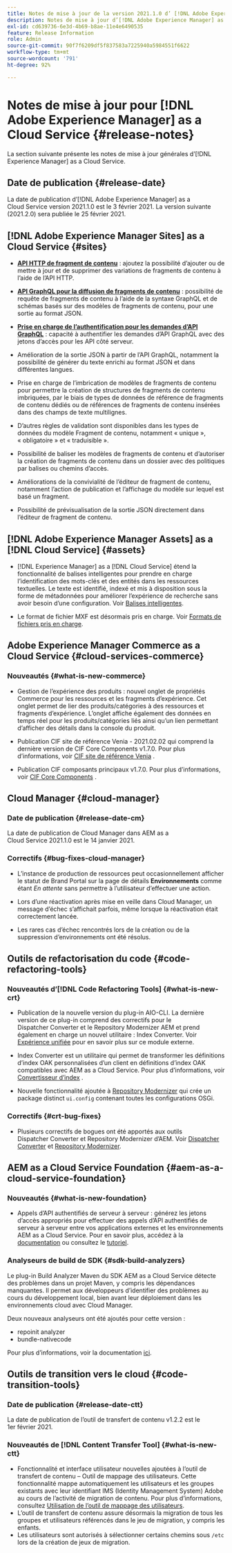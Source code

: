 ```yaml
---
title: Notes de mise à jour de la version 2021.1.0 d’ [!DNL Adobe Experience Manager] as a Cloud Service.
description: Notes de mise à jour d’[!DNL Adobe Experience Manager] as a Cloud Service version 2021.1.0.
exl-id: cd639736-6e3d-4b69-b8ae-11e4e6490535
feature: Release Information
role: Admin
source-git-commit: 90f7f6209df5f837583a7225940a5984551f6622
workflow-type: tm+mt
source-wordcount: '791'
ht-degree: 92%

---
```



# Notes de mise à jour pour [!DNL Adobe Experience Manager] as a Cloud Service {#release-notes}

La section suivante présente les notes de mise à jour générales d’[!DNL Experience Manager] as a Cloud Service.

## Date de publication {#release-date}

La date de publication d’[!DNL Adobe Experience Manager] as a Cloud Service version 2021.1.0 est le 3 février 2021.
La version suivante (2021.2.0) sera publiée le 25 février 2021.

## [!DNL Adobe Experience Manager Sites] as a Cloud Service {#sites}

* **[API HTTP de fragment de contenu](/help/assets/content-fragments/assets-api-content-fragments.md)** : ajoutez la possibilité d’ajouter ou de mettre à jour et de supprimer des variations de fragments de contenu à l’aide de l’API HTTP.

* **[API GraphQL pour la diffusion de fragments de contenu](/help/headless/graphql-api/content-fragments.md)** : possibilité de requête de fragments de contenu à l’aide de la syntaxe GraphQL et de schémas basés sur des modèles de fragments de contenu, pour une sortie au format JSON.

* **[Prise en charge de l’authentification pour les demandes d’API GraphQL](/help/headless/security/authentication.md)** : capacité à authentifier les demandes d’API GraphQL avec des jetons d’accès pour les API côté serveur.

* Amélioration de la sortie JSON à partir de l’API GraphQL, notamment la possibilité de générer du texte enrichi au format JSON et dans différentes langues.

* Prise en charge de l’imbrication de modèles de fragments de contenu pour permettre la création de structures de fragments de contenu imbriquées, par le biais de types de données de référence de fragments de contenu dédiés ou de références de fragments de contenu insérées dans des champs de texte multilignes.

* D’autres règles de validation sont disponibles dans les types de données du modèle Fragment de contenu, notamment « unique », « obligatoire » et « traduisible ».

* Possibilité de baliser les modèles de fragments de contenu et d’autoriser la création de fragments de contenu dans un dossier avec des politiques par balises ou chemins d’accès.

* Améliorations de la convivialité de l’éditeur de fragment de contenu, notamment l’action de publication et l’affichage du modèle sur lequel est basé un fragment.

* Possibilité de prévisualisation de la sortie JSON directement dans l’éditeur de fragment de contenu.


## [!DNL Adobe Experience Manager Assets] as a [!DNL Cloud Service] {#assets}

* [!DNL Experience Manager] as a [!DNL Cloud Service] étend la fonctionnalité de balises intelligentes pour prendre en charge l’identification des mots-clés et des entités dans les ressources textuelles. Le texte est identifié, indexé et mis à disposition sous la forme de métadonnées pour améliorer l’expérience de recherche sans avoir besoin d’une configuration. Voir [Balises intelligentes](/help/assets/smart-tags.md).

* Le format de fichier MXF est désormais pris en charge. Voir [Formats de fichiers pris en charge](/help/assets/file-format-support.md#video-formats).

## Adobe Experience Manager Commerce as a Cloud Service {#cloud-services-commerce}

### Nouveautés {#what-is-new-commerce}

* Gestion de l’expérience des produits : nouvel onglet de propriétés Commerce pour les ressources et les fragments d’expérience. Cet onglet permet de lier des produits/catégories à des ressources et fragments d’expérience. L’onglet affiche également des données en temps réel pour les produits/catégories liés ainsi qu’un lien permettant d’afficher des détails dans la console du produit.

* Publication CIF site de référence Venia - 2021.02.02 qui comprend la dernière version de CIF Core Components v1.7.0. Pour plus d’informations, voir [CIF site de référence Venia](https://github.com/adobe/aem-cif-guides-venia/releases/tag/venia-2021.02.02) .

* Publication CIF composants principaux v1.7.0. Pour plus d’informations, voir [CIF Core Components](https://github.com/adobe/aem-core-cif-components/releases/tag/core-cif-components-reactor-1.7.0) .

## Cloud Manager {#cloud-manager}

### Date de publication {#release-date-cm}

La date de publication de Cloud Manager dans AEM as a Cloud Service 2021.1.0 est le 14 janvier 2021.

### Correctifs {#bug-fixes-cloud-manager}

* L’instance de production de ressources peut occasionnellement afficher le statut de Brand Portal sur la page de détails **Environnements** comme étant *En attente* sans permettre à l’utilisateur d’effectuer une action.

* Lors d’une réactivation après mise en veille dans Cloud Manager, un message d’échec s’affichait parfois, même lorsque la réactivation était correctement lancée.

* Les rares cas d’échec rencontrés lors de la création ou de la suppression d’environnements ont été résolus.

## Outils de refactorisation du code {#code-refactoring-tools}

### Nouveautés d’[!DNL Code Refactoring Tools]  {#what-is-new-crt}

* Publication de la nouvelle version du plug-in AIO-CLI. La dernière version de ce plug-in comprend des correctifs pour le Dispatcher Converter et le Repository Modernizer AEM et prend également en charge un nouvel utilitaire : Index Converter. Voir [Expérience unifiée](https://experienceleague.adobe.com/docs/experience-manager-cloud-service/moving/refactoring-tools/unified-experience.html?lang=fr#benefits) pour en savoir plus sur ce module externe.

* Index Converter est un utilitaire qui permet de transformer les définitions d’index OAK personnalisées d’un client en définitions d’index OAK compatibles avec AEM as a Cloud Service. Pour plus d’informations, voir [Convertisseur d’index](https://github.com/adobe/aem-cloud-service-source-migration/tree/master/packages/index-converter) .

* Nouvelle fonctionnalité ajoutée à [Repository Modernizer](https://github.com/adobe/aem-cloud-service-source-migration/tree/master/packages/repository-modernizer) qui crée un package distinct `ui.config` contenant toutes les configurations OSGi.

### Correctifs {#crt-bug-fixes}

* Plusieurs correctifs de bogues ont été apportés aux outils Dispatcher Converter et Repository Modernizer d’AEM. Voir [Dispatcher Converter](https://github.com/adobe/aem-cloud-service-source-migration/tree/master/packages/dispatcher-converter) et [Repository Modernizer](https://github.com/adobe/aem-cloud-service-source-migration/tree/master/packages/repository-modernizer).

## AEM as a Cloud Service Foundation {#aem-as-a-cloud-service-foundation}

### Nouveautés {#what-is-new-foundation}

* Appels d’API authentifiés de serveur à serveur : générez les jetons d’accès appropriés pour effectuer des appels d’API authentifiés de serveur à serveur entre vos applications externes et les environnements AEM as a Cloud Service. Pour en savoir plus, accédez à la [documentation](/help/implementing/developing/introduction/generating-access-tokens-for-server-side-apis.md) ou consultez le [tutoriel](https://experienceleague.adobe.com/docs/experience-manager-learn/getting-started-with-aem-headless/authentication/overview.html?lang=fr#authentication).

### Analyseurs de build de SDK {#sdk-build-analyzers}

Le plug-in Build Analyzer Maven du SDK AEM as a Cloud Service détecte des problèmes dans un projet Maven, y compris les dépendances manquantes. Il permet aux développeurs d’identifier des problèmes au cours du développement local, bien avant leur déploiement dans les environnements cloud avec Cloud Manager.

Deux nouveaux analyseurs ont été ajoutés pour cette version :

* repoinit analyzer
* bundle-nativecode

Pour plus d’informations, voir la documentation [ici](https://experienceleague.adobe.com/docs/experience-manager-core-components/using/developing/archetype/build-analyzer-maven-plugin.html?lang=fr#developing).

## Outils de transition vers le cloud {#code-transition-tools}

### Date de publication {#release-date-ctt}

La date de publication de l’outil de transfert de contenu v1.2.2 est le 1er février 2021.

### Nouveautés de [!DNL Content Transfer Tool]  {#what-is-new-ctt}

* Fonctionnalité et interface utilisateur nouvelles ajoutées à l’outil de transfert de contenu – Outil de mappage des utilisateurs. Cette fonctionnalité mappe automatiquement les utilisateurs et les groupes existants avec leur identifiant IMS (Identity Management System) Adobe au cours de l’activité de migration de contenu. Pour plus d’informations, consultez [Utilisation de l’outil de mappage des utilisateurs](https://experienceleague.adobe.com/docs/experience-manager-cloud-service/moving/cloud-migration/content-transfer-tool/using-user-mapping-tool.html?lang=fr).
* L’outil de transfert de contenu assure désormais la migration de tous les groupes et utilisateurs référencés dans le jeu de migration, y compris les enfants.
* Les utilisateurs sont autorisés à sélectionner certains chemins sous `/etc` lors de la création de jeux de migration.
